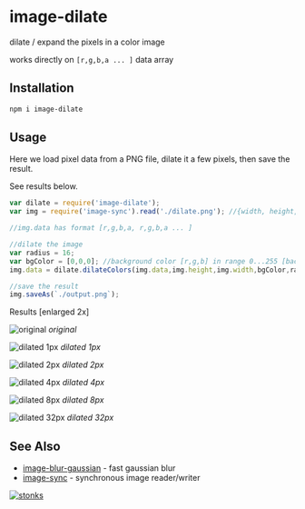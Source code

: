 # image-dilate

dilate / expand the pixels in a color image

works directly on `[r,g,b,a ... ]` data array

## Installation

```sh
npm i image-dilate
```

## Usage 

Here we load pixel data from a PNG file, dilate it a few pixels, then save the result. 

See results below.

```javascript
var dilate = require('image-dilate');
var img = require('image-sync').read('./dilate.png'); //{width, height, data, saveAs}

//img.data has format [r,g,b,a, r,g,b,a ... ]

//dilate the image
var radius = 16;
var bgColor = [0,0,0]; //background color [r,g,b] in range 0...255 [background is not dilated]
img.data = dilate.dilateColors(img.data,img.height,img.width,bgColor,radius);

//save the result
img.saveAs(`./output.png`);
```

Results [enlarged 2x]

![original](https://i.imgur.com/Z6DhGGI.png) *original*

![dilated 1px](https://i.imgur.com/AgoGZrh.png) *dilated 1px*

![dilated 2px](https://i.imgur.com/pyQ5G3k.png) *dilated 2px*

![dilated 4px](https://i.imgur.com/Z4i8jgJ.png) *dilated 4px*

![dilated 8px](https://i.imgur.com/uZD1xG9.png) *dilated 8px*

![dilated 32px](https://i.imgur.com/96fnfSK.png) *dilated 32px*

## See Also

- [image-blur-gaussian](https://www.npmjs.com/package/image-blur-gaussian) - fast gaussian blur  
- [image-sync](https://www.npmjs.com/package/image-sync) - synchronous image reader/writer

[![stonks](https://i.imgur.com/UpDxbfe.png)](https://www.npmjs.com/~stonkpunk)



